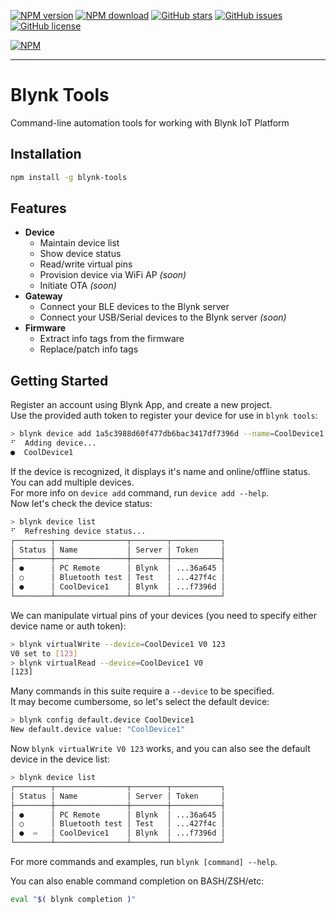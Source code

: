 [![NPM version](https://img.shields.io/npm/v/blynk-tools.svg)](https://www.npmjs.com/package/blynk-tools)
[![NPM download](https://img.shields.io/npm/dm/blynk-tools.svg)](https://www.npmjs.com/package/blynk-tools)
[![GitHub stars](https://img.shields.io/github/stars/vshymanskyy/blynk-tools.svg)](https://github.com/vshymanskyy/blynk-tools)
[![GitHub issues](https://img.shields.io/github/issues/vshymanskyy/blynk-tools.svg)](https://github.com/vshymanskyy/blynk-tools/issues)
[![GitHub license](https://img.shields.io/badge/license-GPLv3-blue.svg)](https://github.com/vshymanskyy/blynk-tools)

[![NPM](https://nodei.co/npm/blynk-tools.png?downloads=true&downloadRank=true&stars=true)](https://nodei.co/npm/blynk-tools/)

__________

# Blynk Tools

Command-line automation tools for working with Blynk IoT Platform

## Installation

```bash
npm install -g blynk-tools
```

## Features

- **Device**
  - Maintain device list
  - Show device status
  - Read/write virtual pins
  - Provision device via WiFi AP *(soon)*
  - Initiate OTA *(soon)*
- **Gateway**
  - Connect your BLE devices to the Blynk server
  - Connect your USB/Serial devices to the Blynk server *(soon)*
- **Firmware**
  - Extract info tags from the firmware
  - Replace/patch info tags
  
## Getting Started

Register an account using Blynk App, and create a new project.  
Use the provided auth token to register your device for use in `blynk tools`:
```sh
> blynk device add 1a5c3988d60f477db6bac3417df7396d --name=CoolDevice1
⠋  Adding device...
●  CoolDevice1
```
If the device is recognized, it displays it's name and online/offline status. You can add multiple devices.  
For more info on `device add` command, run `device add --help`.  
Now let's check the device status:
```sh
> blynk device list
⠋  Refreshing device status...
┌────────┬────────────────┬────────┬───────────┐
│ Status │ Name           │ Server │ Token     │
├────────┼────────────────┼────────┼───────────┤
│ ●      │ PC Remote      │ Blynk  │ ...36a645 │
│ ○      │ Bluetooth test │ Test   │ ...427f4c │
│ ●      │ CoolDevice1    │ Blynk  │ ...f7396d │
└────────┴────────────────┴────────┴───────────┘
```
We can manipulate virtual pins of your devices (you need to specify either device name or auth token):
```sh
> blynk virtualWrite --device=CoolDevice1 V0 123
V0 set to [123]
> blynk virtualRead --device=CoolDevice1 V0
[123]
```
Many commands in this suite require a `--device` to be specified.  
It may become cumbersome, so let's select the default device:
```sh
> blynk config default.device CoolDevice1
New default.device value: "CoolDevice1"
```
Now `blynk virtualWrite V0 123` works, and you can also see the default device in the device list:
```sh
> blynk device list
┌────────┬────────────────┬────────┬───────────┐
│ Status │ Name           │ Server │ Token     │
├────────┼────────────────┼────────┼───────────┤
│ ●      │ PC Remote      │ Blynk  │ ...36a645 │
│ ○      │ Bluetooth test │ Test   │ ...427f4c │
│ ●  ⇨   │ CoolDevice1    │ Blynk  │ ...f7396d │
└────────┴────────────────┴────────┴───────────┘
```

For more commands and examples, run `blynk [command] --help`.  

You can also enable command completion on BASH/ZSH/etc:
```bash
eval "$( blynk completion )"
```
